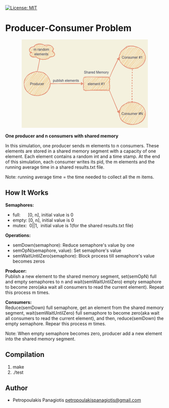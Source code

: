 [![License: MIT](https://img.shields.io/badge/License-MIT-yellow.svg)](https://opensource.org/licenses/MIT)
# Producer-Consumer Problem
<p align="center">
<img src="producer-consumers.png" width="400px" height="280px"> <br />
</p>

<strong>One producer and n consumers with shared memory</strong>
<p>In this simulation, one producer sends m elements to n consumers. These elements are stored in a shared memory segment with a capacity of one element. Each element contains a random int and a time stamp. At the end of this simulation, each consumer writes its pid, the m elements and the running average time in a shared results.txt file. 
  
Note: running average time = the time needed to collect all the m items.
</p>

## How It Works
<strong>Semaphores:</strong> 
* full: &nbsp;&nbsp;&nbsp;&nbsp;  [0, n], initial value is 0
* empty: [0, n], initial value is 0
* mutex:&nbsp;&nbsp;0||1, &nbsp;initial value is 1(for the shared results.txt file)

<strong>Operations:</strong> 
* semDown(semaphore): Reduce semaphore's value by one
* semOpN(semaphore, value): Set semaphore's value
* semWaitUntilZero(semaphore): Block process till semaphore's value becomes zeros

<strong>Producer:</strong><br />
Publish a new element to the shared memory segment, set(semOpN) full and empty semaphores to n and wait(semWaitUntilZero) empty semaphore to become zero(aka wait all consumers to read the current element). Repeat this process m times.

<strong>Consumers:</strong><br />
Reduce(semDown) full semaphore, get an element from the shared memory segment, wait(semWaitUntilZero) full semaphore to become zero(aka wait all consumers to read the current element), and then, reduce(semDown) the empty semaphore. Repear this process m times. 

Note: When empty semaphore becomes zero, producer add a new element into the shared memory segment.  

## Compilation
1. make
2. ./test

## Author
* Petropoulakis Panagiotis petropoulakispanagiotis@gmail.com
